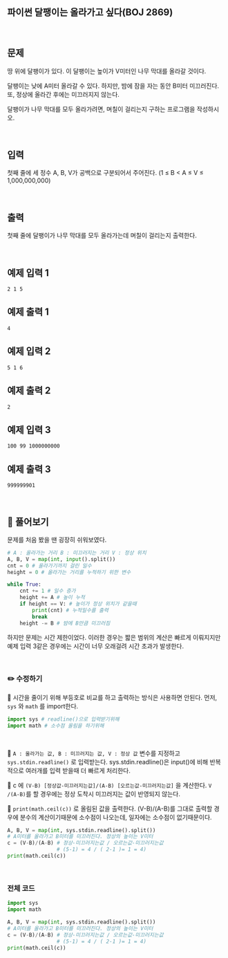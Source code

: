 ## 파이썬 달팽이는 올라가고 싶다(BOJ 2869)

<br>

## 문제

땅 위에 달팽이가 있다. 이 달팽이는 높이가 V미터인 나무 막대를 올라갈 것이다.

달팽이는 낮에 A미터 올라갈 수 있다. 하지만, 밤에 잠을 자는 동안 B미터 미끄러진다. 또, 정상에 올라간 후에는 미끄러지지 않는다.

달팽이가 나무 막대를 모두 올라가려면, 며칠이 걸리는지 구하는 프로그램을 작성하시오.

<br>

## 입력

첫째 줄에 세 정수 A, B, V가 공백으로 구분되어서 주어진다. (1 ≤ B < A ≤ V ≤ 1,000,000,000)

<br>

## 출력

첫째 줄에 달팽이가 나무 막대를 모두 올라가는데 며칠이 걸리는지 출력한다.

<br>

## 예제 입력 1

```
2 1 5
```

## 예제 출력 1

```
4
```

## 예제 입력 2

```
5 1 6
```

## 예제 출력 2

```
2
```

## 예제 입력 3

```
100 99 1000000000
```

## 예제 출력 3

```
999999901
```

<br>

## 📝 풀어보기

문제를 처음 봤을 땐 굉장히 쉬워보였다. 

``` python
# A : 올라가는 거리 B : 미끄러지는 거리 V : 정상 위치
A, B, V = map(int, input().split())
cnt = 0 # 올라가기까지 걸린 일수
height = 0 # 올라가는 거리를 누적하기 위한 변수

while True:
    cnt += 1 # 일수 증가
    height += A # 높이 누적
    if height == V: # 높이가 정상 위치가 같을때 
        print(cnt) # 누적일수를 출력
        break
    height -= B # 밤에 B만큼 미끄러짐
```

하지만 문제는 시간 제한이었다. 이러한 경우는 짧은 범위의 계산은 빠르게 이뤄지지만 예제 입력 3같은 경우에는 시간이 너무 오래걸려 시간 초과가 발생한다.

<br>

### ✏️ 수정하기

📌 시간을 줄이기 위해 부등호로 비교를 하고 출력하는 방식은 사용하면 안된다. 먼저, `sys` 와 `math` 를 import한다.

``` python
import sys # readline()으로 입력받기위해
import math # 소수점 올림을 하기위해
```

<br>

📌 `A : 올라가는 값, B : 미끄러지는 값, V : 정상 값` 변수를 지정하고  `sys.stdin.readline()` 로 입력받는다. sys.stdin.readline()은 input()에 비해 반복적으로 여러개를 입력 받을때 더 빠르게 처리한다.

📌  c 에 `(V-B) [정상값-미끄러지는값]/(A-B) [오르는값-미끄러지는값]` 을 계산한다. `V /(A-B)`를 할 경우에는 정상 도착시 미끄러지는 값이 반영되지 않는다.

📌 `print(math.ceil(c))` 로 올림된 값을 출력한다.  (V-B)/(A-B)를 그대로 출력할 경우에 분수의 계산이기때문에 소수점이 나오는데, 일자에는 소수점이 없기때문이다.

``` python
A, B, V = map(int, sys.stdin.readline().split())
# A미터를 올라가고 B미터를 미끄러진다. 정상의 높이는 V미터
c = (V-B)/(A-B) # 정상-미끄러지는값 / 오르는값-미끄러지는값
                # (5-1) = 4 / ( 2-1 )= 1 = 4)
print(math.ceil(c))
```

<br>

### 전체 코드

``` python
import sys
import math

A, B, V = map(int, sys.stdin.readline().split())
# A미터를 올라가고 B미터를 미끄러진다. 정상의 높이는 V미터
c = (V-B)/(A-B) # 정상-미끄러지는값 / 오르는값-미끄러지는값
                # (5-1) = 4 / ( 2-1 )= 1 = 4)
print(math.ceil(c))
```

